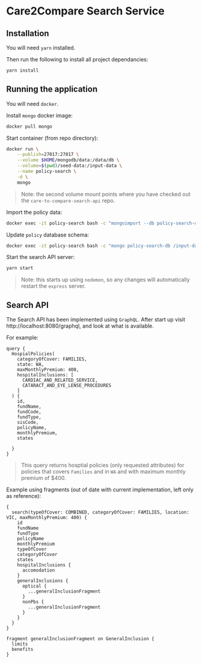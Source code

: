 # Care2Compare Search Service

## Installation

You will need `yarn` installed.

Then run the following to install all project dependancies:
```bash
yarn install
```

## Running the application

You will need `docker`.

Install `mongo` docker image:
```bash
docker pull mongo
```

Start container (from repo directory):
```bash
docker run \
    --publish=27017:27017 \
    --volume $HOME/mongodb/data:/data/db \
    --volume=$(pwd)/seed-data:/input-data \
    --name policy-search \
    -d \
    mongo
```

> Note: the second volume mount points where you have checked out the `care-to-compare-search-api` repo.

Import the policy data:
```bash
docker exec -it policy-search bash -c "mongoimport --db policy-search-db --collection policies --type json --file /input-data/policies.json --jsonArray"
```

Update `policy` database schema:
```bash
docker exec -it policy-search bash -c "mongo policy-search-db /input-data/update-schema.js"
```

Start the search API server:
```bash
yarn start
```
> Note: this starts up using `nodemon`, so any changes will automatically restart the `express` server.

## Search API
The Search API has been implemented using `GraphQL`. After start up visit http://localhost:8080/graphql, and look at what is available.

For example:
```
query {
  HospialPolicies(
    categoryOfCover: FAMILIES,
    state: WA,
    maxMonthlyPremium: 400,
    hospitalInclusions: [
      CARDIAC_AND_RELATED_SERVICE,
      CATARACT_AND_EYE_LENSE_PROCEDURES
    ]
  ) {
    id, 
    fundName,
    fundCode,
    fundType,
    sisCode,
    policyName,
    monthlyPremium,
    states
    
  }
}
```
> This query returns hosptial policies (only requested attributes) for policies that covers `Families` and in `WA` and with maximum monthly premium of $400.


Example using fragments (out of date with current implementation, left only as reference):
```
{
  search(typeOfCover: COMBINED, categoryOfCover: FAMILIES, location: VIC, maxMonthlyPremium: 400) {
    id
    fundName
    fundType
    policyName
    monthlyPremium
    typeOfCover
    categoryOfCover
    states
    hospitalInclusions {
      accomodation
    }
    generalInclusions {
      optical {
        ...generalInclusionFragment
      }
      nonPbs {
        ...generalInclusionFragment
      }
    }
  }
}

fragment generalInclusionFragment on GeneralInclusion {
  limits
  benefits
}

```
